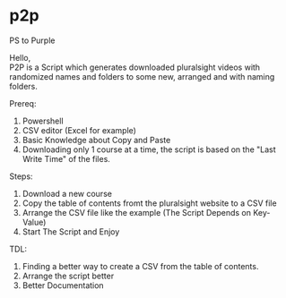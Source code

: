 # p2p
PS to Purple<br />

Hello, <br />
P2P is a Script which generates downloaded pluralsight videos with randomized names and folders to some new, arranged and with naming folders.<br />

Prereq:<br />
1. Powershell <br />
2. CSV editor (Excel for example)<br />
3. Basic Knowledge about Copy and Paste<br />
4. Downloading only 1 course at a time, the script is based on the "Last Write Time" of the files.<br />

Steps:<br />
1. Download a new course<br />
2. Copy the table of contents fromt the pluralsight website to a CSV file <br />
3. Arrange the CSV file like the example (The Script Depends on Key-Value)<br />
4. Start The Script and Enjoy<br />

TDL:<br />
1. Finding a better way to create a CSV from the table of contents.<br />
2. Arrange the script better<br />
3. Better Documentation<br />
